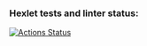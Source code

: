 ### Hexlet tests and linter status:
[![Actions Status](https://github.com/ProtoPetr/layout-designer-project-lvl1/workflows/hexlet-check/badge.svg)](https://github.com/ProtoPetr/layout-designer-project-lvl1/actions)